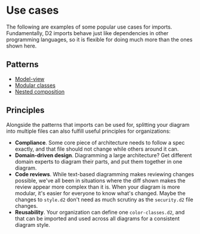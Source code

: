 # Use cases

The following are examples of some popular use cases for imports. Fundamentally, D2
imports behave just like dependencies in other programming languages, so it is flexible
for doing much more than the ones shown here.

## Patterns

- [Model-view](./model-view)
- [Modular classes](./modular-classes)
- [Nested composition](./nested-composition)

## Principles

Alongside the patterns that imports can be used for, splitting your diagram into multiple
files can also fulfill useful principles for organizations:

- **Compliance**. Some core piece of architecture needs to follow a spec exactly, and that
  file should not change while others around it can.
- **Domain-driven design**. Diagramming a large architecture? Get different domain experts to
  diagram their parts, and put them together in one diagram.
- **Code reviews**. While text-based diagramming makes reviewing changes possible, we've
  all been in situations where the diff shown makes the review appear more complex than it
  is. When your diagram is more modular, it's easier for everyone to know what's changed.
  Maybe the changes to `style.d2` don't need as much scrutiny as the `security.d2` file
  changes.
- **Reusability**. Your organization can define one `color-classes.d2`, and that can be
  imported and used across all diagrams for a consistent diagram style.
